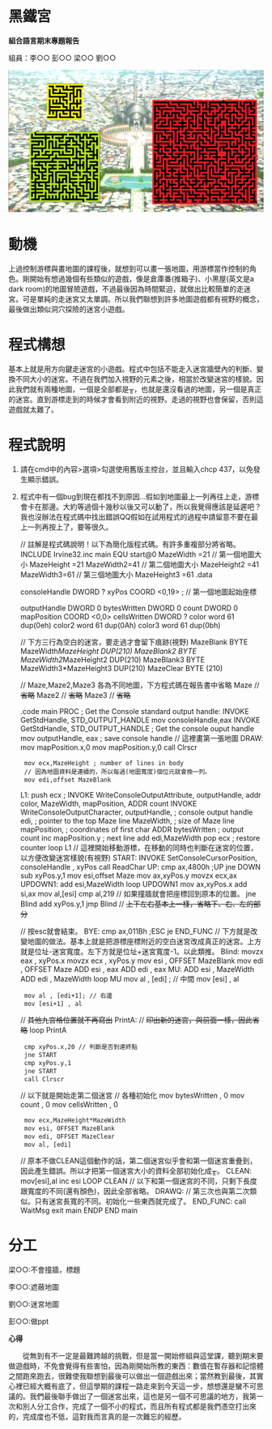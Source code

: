 # 黑鐵宮

**組合語言期末專題報告**

組員：李○○ 彭○○ 梁○○ 劉○○

![](readme.png)

# 動機

上過控制游標與畫地圖的課程後，就想到可以畫一張地圖，用游標當作控制的角色。剛開始有想過幾個有些類似的遊戲，像是倉庫番(推箱子)、小黑屋(英文是a dark room)的地圖冒險遊戲，不過最後因為時間緊迫，就做出比較簡單的走迷宮。可是單純的走迷宮又太單調。所以我們聯想到許多地圖遊戲都有視野的概念，最後做出類似洞穴探險的迷宮小遊戲。

# 程式構想

基本上就是用方向鍵走迷宮的小遊戲。程式中包括不能走入迷宮牆壁內的判斷、變換不同大小的迷宮。不過在我們加入視野的元素之後，相當於改變迷宮的樣貌。因此我們就有兩種地圖，一個是全部都是╥，也就是還沒看過的地圖，另一個是真正的迷宮。直到游標走到的時候才會看到附近的視野。走過的視野也會保留，否則這遊戲就太難了。

# 程式說明

1. 請在cmd中的內容\>選項\>勾選使用舊版主控台，並且輸入chcp 437，以免發生顯示錯誤。

2. 程式中有一個bug到現在都找不到原因…假如到地圖最上一列再往上走，游標會卡在那邊。大約等過個十幾秒以後又可以動了，所以我覺得應該是延遲吧？我也沒辦法在程式碼中找出錯誤QQ假如在試用程式的過程中請留意不要在最上一列再按上了，要等很久。

	// 註解是程式碼說明！以下為簡化版程式碼。有許多重複部分將省略。
	INCLUDE Irvine32.inc
	main    EQU start@0
	MazeWidth =21 // 第一個地圖大小
	MazeHeight =21
	MazeWidth2=41 // 第二個地圖大小
	MazeHeight2 =41
	MazeWidth3=61 // 第三個地圖大小
	MazeHeight3 =61
	.data
	
	consoleHandle    DWORD ?
	xyPos COORD <0,19> ; // 第一個地圖起始座標
	
	outputHandle DWORD 0
	bytesWritten DWORD 0
	count DWORD 0
	mapPosition COORD <0,0>
	cellsWritten DWORD ?
	color word 61 dup(0eh)
	color2 word 61 dup(0Ah)
	color3 word 61 dup(0bh)
	
	// 下方三行為空白的迷宮，要走過才會留下痕跡(視野)
	MazeBlank  BYTE MazeWidth*MazeHeight DUP(210)
	MazeBlank2  BYTE MazeWidth2*MazeHeight2 DUP(210)
	MazeBlank3  BYTE MazeWidth3*MazeHeight3 DUP(210)
	MazeClear  BYTE (210)
	
	// Maze,Maze2,Maze3 各為不同地圖，下方程式碼在報告書中省略
	Maze // ~~~~省略~~~~
	Maze2 // ~~~~省略~~~~
	Maze3 // ~~~~省略~~~~
	
	.code
	main PROC
	    ; Get the Console standard output handle:
	    INVOKE GetStdHandle, STD_OUTPUT_HANDLE
	    mov consoleHandle,eax
	    INVOKE GetStdHandle, STD_OUTPUT_HANDLE ; Get the console ouput handle
	    mov outputHandle, eax ; save console handle
	// 這裡畫第一張地圖
	DRAW:
	    mov mapPosition.x,0
	    mov mapPosition.y,0
	    call Clrscr
	
	    mov ecx,MazeHeight ; number of lines in body
	    // 因為地圖資料是連續的，所以每過(地圖寬度)個位元就會換一列。
	    mov edi,offset MazeBlank
	L1: push ecx  ;
	    INVOKE WriteConsoleOutputAttribute,
	      outputHandle,
	      addr color,
	      MazeWidth,
	      mapPosition,
	      ADDR count
	    INVOKE WriteConsoleOutputCharacter,
	       outputHandle,   ; console output handle
	       edi,   ; pointer to the top Maze line
	       MazeWidth,   ; size of Maze line
	       mapPosition,   ; coordinates of first char
	       ADDR bytesWritten    ; output count
	    inc mapPosition.y   ; next line
	    add edi,MazeWidth
	    pop ecx   ; restore counter
	loop L1
	// 這裡開始移動游標，在移動的同時也判斷在迷宮的位置，以方便改變迷宮樣貌(有視野)
	START:
	    INVOKE SetConsoleCursorPosition, consoleHandle , xyPos
	    call ReadChar
	UP:
	    cmp ax,4800h ;UP
	        jne DOWN
	        sub xyPos.y,1
	        mov esi,offset Maze
	        mov ax,xyPos.y
	        movzx ecx,ax
	UPDOWN1:
	        add esi,MazeWidth
	loop UPDOWN1
	        mov ax,xyPos.x
	        add si,ax
	        mov al,[esi]
	        cmp al,219 // 如果撞牆就會把座標回到原本的位置。
	        jne Blind
	        add xyPos.y,1
	        jmp Blind
	// ~~~~上下左右基本上一樣，省略下、右、左的部分~~~~
	
	// 按esc就會結束。
	BYE:
	    cmp ax,011Bh ;ESC
	        je END_FUNC
	// 下方就是改變地圖的做法。基本上就是把游標座標附近的空白迷宮改成真正的迷宮。上方就是位址-迷宮寬度。左下方就是位址+迷宮寬度-1。以此類推。
	Blind:
	    movzx eax , xyPos.x
	    movzx ecx , xyPos.y
	    mov esi , OFFSET MazeBlank
	    mov edi , OFFSET Maze
	    ADD esi , eax
	    ADD edi , eax
	MU:
	    ADD esi , MazeWidth
	    ADD edi , MazeWidth
	loop MU
	    mov al , [edi] ; // 中間
	    mov [esi] , al
	
	    mov al , [edi+1]; // 右邊
	    mov [esi+1] , al
	// ~~~~其他九宮格位置就不再寫出~~~~
	PrintA:
	// ~~~~印出新的迷宮，與前面一樣，因此省略~~~~
	loop PrintA
	
	    cmp xyPos.x,20 // 判斷是否到達終點
	    jne START
	    cmp xyPos.y,1
	    jne START
	    call Clrscr
	// 以下就是開始走第二個迷宮
	    // 各種初始化
	    mov bytesWritten , 0
	    mov count , 0
	    mov cellsWritten , 0
	
	    mov ecx,MazeHeight*MazeWidth
	    mov esi, OFFSET MazeBlank
	    mov edi, OFFSET MazeClear
	    mov al, [edi]
	// 原本不做CLEAN這個動作的話，第二個迷宮似乎會和第一個迷宮重疊到，因此產生錯誤。所以才把第一個迷宮大小的資料全部初始化成╥。
	CLEAN:
	    mov[esi],al
	    inc esi
	LOOP CLEAN
	// 以下和第一個迷宮的不同，只剩下長度跟寬度的不同(還有顏色)，因此全部省略。
	DRAWQ:
	// 第三次也與第二次類似。只有迷宮長寬的不同。初始化一些東西就完成了。
	END_FUNC:
	    call WaitMsg
	    exit
	main ENDP
	END main

# 分工

梁○○:不會撞牆，標題

李○○:遮蔽地圖

劉○○:迷宮地圖

彭○○:做ppt

**心得**

　　從無到有不一定是最難跨越的挑戰，但是當一開始修組與這堂課，聽到期末要做遊戲時，不免會覺得有些害怕，因為剛開始所教的東西：數值在暫存器和記憶體之間跑來跑去，很難使我聯想到最後可以做出一個遊戲出來；當然教到最後，其實心裡已經大概有底了，但這學期的課程一路走來到今天這一步，想想還是蠻不可思議的。我們最後聯手做出了一個迷宮出來，這也是另一個不可思議的地方，我第一次和別人分工合作，完成了一個不小的程式，而且所有程式都是我們憑空打出來的，完成度也不低，這對我而言真的是一次難忘的經歷。
